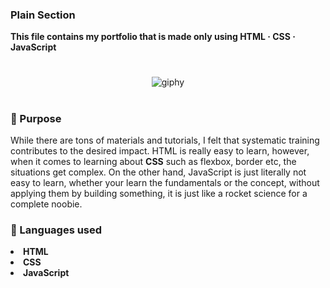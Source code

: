 ### Plain Section
<strong>This file contains my portfolio that is made only using HTML · CSS · JavaScript</strong>
#
<div align="center">
  
![giphy](https://github.com/dzhavokhir/Portfolio/assets/96944796/9c5efe20-a03b-4a33-8902-98cd6a93d2b4)

</div>

#

### 🎯 Purpose
<div>
  <p>
    While there are tons of materials and tutorials, I felt that systematic training contributes to the desired impact.
    HTML is really easy to learn, however, when it comes to learning about <strong>CSS</strong> such as flexbox, border etc,
    the situations get complex. On the other hand, JavaScript is just literally not easy to learn, whether your learn the fundamentals or
    the concept, without applying them by building something, it is just like a rocket science for a complete noobie.
    
  </p>
</div>

### 🔨 Languages used

<strong>
  <li>HTML</li>
  <li>CSS</li>
  <li>JavaScript</li>
</strong>
